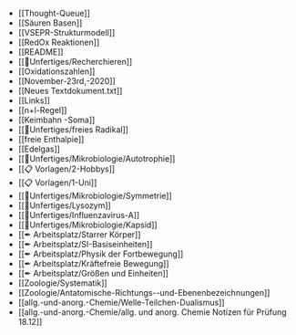 - [[Thought-Queue]]
- [[Säuren Basen]]
- [[VSEPR-Strukturmodell]]
- [[RedOx Reaktionen]]
- [[README]]
- [[📂Unfertiges/Recherchieren]]
- [[Oxidationszahlen]]
- [[November-23rd,-2020]]
- [[Neues Textdokument.txt]]
- [[Links]]
- [[n+l-Regel]]
- [[Keimbahn -Soma]]
- [[📂Unfertiges/freies Radikal]]
- [[freie Enthalpie]]
- [[Edelgas]]
- [[📂Unfertiges/Mikrobiologie/Autotrophie]]
- [[📋 Vorlagen/2-Hobbys]]
- [[📋 Vorlagen/1-Uni]]
- [[📂Unfertiges/Mikrobiologie/Symmetrie]]
- [[📂Unfertiges/Lysozym]]
- [[📂Unfertiges/Influenzavirus-A]]
- [[📂Unfertiges/Mikrobiologie/Kapsid]]
- [[✒ Arbeitsplatz/Starrer Körper]]
- [[✒ Arbeitsplatz/SI-Basiseinheiten]]
- [[✒ Arbeitsplatz/Physik der Fortbewegung]]
- [[✒ Arbeitsplatz/Kräftefreie Bewegung]]
- [[✒ Arbeitsplatz/Größen und Einheiten]]
- [[Zoologie/Systematik]]
- [[Zoologie/Antatomische-Richtungs--und-Ebenenbezeichnungen]]
- [[allg.-und-anorg.-Chemie/Welle-Teilchen-Dualismus]]
- [[allg.-und-anorg.-Chemie/allg. und anorg. Chemie Notizen für Prüfung 18.12]]
